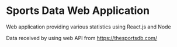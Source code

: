 # Sports Data Web Application

Web application providing various statistics using React.js and Node

Data received by using web API from https://thesportsdb.com/